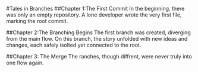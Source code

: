#Tales in Branches
##Chapter 1:The First Commit
In the beginning, there was only an empty repository.
A lone developer wrote the very first file, marking the root commit.

##Chapter 2:The Branching Begins
The first branch was created, diverging from the main flow.
On this branch, the story unfolded with new ideas and changes, each safely isolted yet connected to the root.

##Chapter 3: The Merge
The ranches, though diffrent, were never truly into one flow again.
